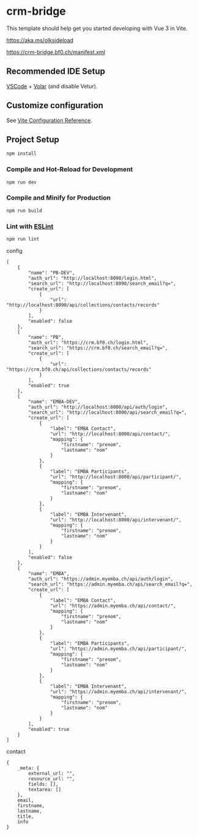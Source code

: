 # crm-bridge

This template should help get you started developing with Vue 3 in Vite.

https://aka.ms/olksideload

https://crm-bridge.bf0.ch/manifest.xml

## Recommended IDE Setup

[VSCode](https://code.visualstudio.com/) + [Volar](https://marketplace.visualstudio.com/items?itemName=Vue.volar) (and disable Vetur).

## Customize configuration

See [Vite Configuration Reference](https://vitejs.dev/config/).

## Project Setup

```sh
npm install
```

### Compile and Hot-Reload for Development

```sh
npm run dev
```

### Compile and Minify for Production

```sh
npm run build
```

### Lint with [ESLint](https://eslint.org/)

```sh
npm run lint
```

config
```
[
    {
        "name": "PB-DEV",
        "auth_url": "http://localhost:8090/login.html",
        "search_url": "http://localhost:8090/search_email?q=",
        "create_url": [
            {
                "url": "http://localhost:8090/api/collections/contacts/records"
            }
        ],
        "enabled": false
    },
    {
        "name": "PB",
        "auth_url": "https://crm.bf0.ch/login.html",
        "search_url": "https://crm.bf0.ch/search_email?q=",
        "create_url": [
            {
                "url": "https://crm.bf0.ch/api/collections/contacts/records"
            }
        ],
        "enabled": true
    },
    {
        "name": "EMBA-DEV",
        "auth_url": "http://localhost:8000/api/auth/login",
        "search_url": "http://localhost:8000/api/search_email?q=",
        "create_url": [
            {
                "label": "EMBA Contact",
                "url": "http://localhost:8000/api/contact/",
                "mapping": {
                    "firstname": "prenom",
                    "lastname": "nom"
                }
            },
            {
                "label": "EMBA Participants",
                "url": "http://localhost:8000/api/participant/",
                "mapping": {
                    "firstname": "prenom",
                    "lastname": "nom"
                }
            },
            {
                "label": "EMBA Intervenant",
                "url": "http://localhost:8000/api/intervenant/",
                "mapping": {
                    "firstname": "prenom",
                    "lastname": "nom"
                }
            }
        ],
        "enabled": false
    },
    {
        "name": "EMBA",
        "auth_url": "https://admin.myemba.ch/api/auth/login",
        "search_url": "https://admin.myemba.ch/api/search_email?q=",
        "create_url": [
            {
                "label": "EMBA Contact",
                "url": "https://admin.myemba.ch/api/contact/",
                "mapping": {
                    "firstname": "prenom",
                    "lastname": "nom"
                }
            },
            {
                "label": "EMBA Participants",
                "url": "https://admin.myemba.ch/api/participant/",
                "mapping": {
                    "firstname": "prenom",
                    "lastname": "nom"
                }
            },
            {
                "label": "EMBA Intervenant",
                "url": "https://admin.myemba.ch/api/intervenant/",
                "mapping": {
                    "firstname": "prenom",
                    "lastname": "nom"
                }
            }
        ],
        "enabled": true
    }
]
```

contact
```
{
    _meta: {
        external_url: "",
        resource_url: "",
        fields: [],
        textarea: []
    },
    email,
    firstname,
    lastname,
    title,
    info
}
```